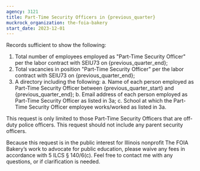 ```yaml
---
agency: 3121
title: Part-Time Security Officers in {previous_quarter}
muckrock_organization: the-foia-bakery
start_date: 2023-12-01
---
```


Records sufficient to show the following:

1. Total number of employees employed as "Part-Time Security Officer" per the labor contract with SEIU73 on {previous_quarter_end};
2. Total vacancies in position "Part-Time Security Officer" per the labor contract with SEIU73 on {previous_quarter_end};
3. A directory including the following:
a. Name of each person employed as Part-Time Security Officer between {previous_quarter_start} and {previous_quarter_end};
b. Email address of each person employed as Part-Time Security Officer as listed in 3a;
c. School at which the Part-Time Security Officer employee works/worked as listed in 3a.

This request is only limited to those Part-Time Security Officers that are off-duty police officers. This request should not include any parent security officers.

Because this request is in the public interest for Illinois nonprofit The FOIA Bakery’s work to advocate for public education, please waive any fees in accordance with 5 ILCS § 140/6(c). Feel free to contact me with any questions, or if clarification is needed.
